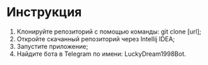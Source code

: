 # Инструкция

1. Клонируйте репозиторий с помощью команды: git clone [url];  
2. Откройте скачанный репозиторий через Intellij IDEA;  
3. Запустите приложение;
4. Найдите бота в Telegram по имени: LuckyDream1998Bot.

